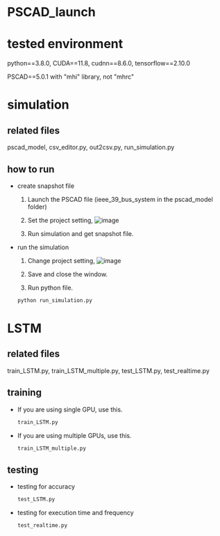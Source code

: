# PSCAD_launch

# tested environment

python==3.8.0, CUDA==11.8, cudnn==8.6.0, tensorflow==2.10.0  

PSCAD==5.0.1 with "mhi" library, not "mhrc"

# simulation
## related files
pscad_model, csv_editor.py, out2csv.py, run_simulation.py  

## how to run
- create snapshot file  
    1. Launch the PSCAD file (ieee_39_bus_system in the pscad_model folder)
    2. Set the project setting,
    ![image](https://github.com/user-attachments/assets/5c0dae6a-a29c-4204-ab78-34b2faad77d5)

    3. Run simulation and get snapshot file.
    
    
- run the simulation
    1. Change project setting,
    ![image](https://github.com/user-attachments/assets/e153d8ec-3b3d-45d8-bd04-675c8c23bea5)



    2. Save and close the window.
    3. Run python file.
    ```bash
    python run_simulation.py
    ```

# LSTM
## related files
train_LSTM.py, train_LSTM_multiple.py, test_LSTM.py, test_realtime.py  

## training
- If you are using single GPU, use this.
    ```bash
    train_LSTM.py
    ```
- If you are using multiple GPUs, use this.
    ```bash
    train_LSTM_multiple.py
    ```

## testing
- testing for accuracy
    ```bash
    test_LSTM.py
    ```
- testing for execution time and frequency
    ```bash
    test_realtime.py
    ```
